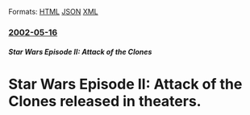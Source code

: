 
Formats: [HTML](/news/2002/05/16/star-wars-episode-ii-attack-of-the-clones-released-in-theaters.html)  [JSON](/news/2002/05/16/star-wars-episode-ii-attack-of-the-clones-released-in-theaters.json)  [XML](/news/2002/05/16/star-wars-episode-ii-attack-of-the-clones-released-in-theaters.xml)  

### [2002-05-16](/news/2002/05/16/index.md)

##### Star Wars Episode II: Attack of the Clones
#  Star Wars Episode II: Attack of the Clones released in theaters.



